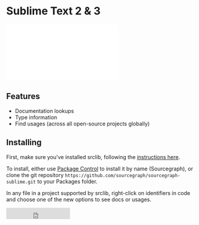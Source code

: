 # Sublime Text 2 & 3

<div class="embed-responsive embed-responsive-16by9">
<iframe class="embed-responsive-item" src="//www.youtube.com/embed/oSg0N0fV6o4?rel=0" frameborder="0" allowfullscreen></iframe>
</div>

## Features

- Documentation lookups
- Type information
- Find usages (across all open-source projects globally)

## Installing

First, make sure you've installed srclib, following
the [instructions here](../gettingstarted.md#install-srclib).

To install, either use
[Package Control](https://sublime.wbond.net/packages/Sourcegraph) to install it
by name (Sourcegraph), or clone the git repository
`https://github.com/sourcegraph/sourcegraph-sublime.git` to your Packages
folder.

In any file in a project supported by srclib, right-click on identifiers in code
and choose one of the new options to see docs or usages.

<iframe src="http://ghbtns.com/github-btn.html?user=sourcegraph&repo=sourcegraph-sublime&type=watch&count=true&size=large"
  allowtransparency="true" frameborder="0" scrolling="0" width="170" height="30"></iframe>
